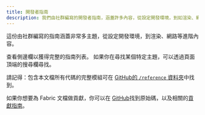 ```yaml
---
title: 開發者指南
description: 我們由社群編寫的開發者指南，涵蓋許多內容，從設定開發環境，到如渲染、網路等進階主題。
---
```


這份由社群編寫的指南涵蓋非常多主題，從設定開發環境，到渲染、網路等進階內容。

查看側邊欄以獲得完整的指南列表。 如果你在尋找某個特定主題，可以透過頁面頂端的搜尋欄尋找。

請記得：包含本文檔所有代碼的完整模組可在 [GitHub的 `/reference` 資料夾](https://github.com/FabricMC/fabric-docs/tree/main/reference/latest)中找到。

如果你想要為 Fabric 文檔做貢獻，你可以在 [GitHub](https://github.com/FabricMC/fabric-docs)找到原始碼，以及相關的[貢獻指南](../contributing)。
